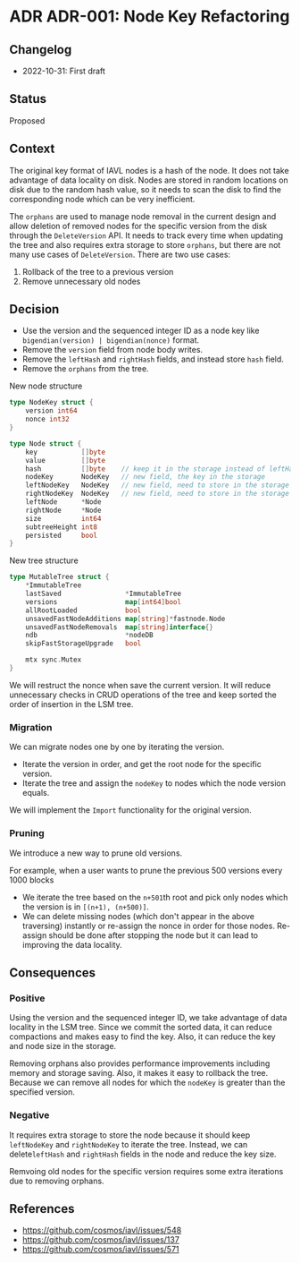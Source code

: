 # ADR ADR-001: Node Key Refactoring

## Changelog

- 2022-10-31: First draft

## Status

Proposed

## Context

The original key format of IAVL nodes is a hash of the node. It does not take advantage of data locality on disk. Nodes are stored in random locations on disk due to the random hash value, so it needs to scan the disk to find the corresponding node which can be very inefficient.

The `orphans` are used to manage node removal in the current design and allow deletion of removed nodes for the specific version from the disk through the `DeleteVersion` API. It needs to track every time when updating the tree and also requires extra storage to store `orphans`, but there are not many use cases of `DeleteVersion`. There are two use cases:

1. Rollback of the tree to a previous version
2. Remove unnecessary old nodes

## Decision

- Use the version and the sequenced integer ID as a node key like `bigendian(version) | bigendian(nonce)` format. 
- Remove the `version` field from node body writes.
- Remove the `leftHash` and `rightHash` fields, and instead store `hash` field.
- Remove the `orphans` from the tree.

New node structure

```go
type NodeKey struct {
    version int64
    nonce int32
}

type Node struct {
	key           []byte
	value         []byte
	hash          []byte    // keep it in the storage instead of leftHash and rightHash
	nodeKey       NodeKey   // new field, the key in the storage
	leftNodeKey   NodeKey   // new field, need to store in the storage
	rightNodeKey  NodeKey   // new field, need to store in the storage
	leftNode      *Node
	rightNode     *Node
    size          int64
	subtreeHeight int8
	persisted     bool
}
```

New tree structure

```go
type MutableTree struct {
	*ImmutableTree                                    
	lastSaved                *ImmutableTree
	versions                 map[int64]bool           
	allRootLoaded            bool                     
	unsavedFastNodeAdditions map[string]*fastnode.Node
	unsavedFastNodeRemovals  map[string]interface{}   
	ndb                      *nodeDB
	skipFastStorageUpgrade   bool 

	mtx sync.Mutex
}
```

We will restruct the nonce when save the current version. It will reduce unnecessary checks in CRUD operations of the tree and keep sorted the order of insertion in the LSM tree.

### Migration

We can migrate nodes one by one by iterating the version.

- Iterate the version in order, and get the root node for the specific version.
- Iterate the tree and assign the `nodeKey` to nodes which the node version equals. 

We will implement the `Import` functionality for the original version.

### Pruning

We introduce a new way to prune old versions.

For example, when a user wants to prune the previous 500 versions every 1000 blocks
- We iterate the tree based on the `n+501`th root and pick only nodes which the version is in `[(n+1), (n+500)]`.
- We can delete missing nodes (which don't appear in the above traversing) instantly or re-assign the nonce in order for those nodes. Re-assign should be done after stopping the node but it can lead to improving the data locality.

## Consequences

### Positive

Using the version and the sequenced integer ID, we take advantage of data locality in the LSM tree. Since we commit the sorted data, it can reduce compactions and makes easy to find the key. Also, it can reduce the key and node size in the storage.

Removing orphans also provides performance improvements including memory and storage saving. Also, it makes it easy to rollback the tree. Because we can remove all nodes for which the `nodeKey` is greater than the specified version.

### Negative

It requires extra storage to store the node because it should keep `leftNodeKey` and `rightNodeKey` to iterate the tree. Instead, we can delete`leftHash` and `rightHash` fields in the node and reduce the key size.

Remvoing old nodes for the specific version requires some extra iterations due to removing orphans. 

## References

- https://github.com/cosmos/iavl/issues/548
- https://github.com/cosmos/iavl/issues/137
- https://github.com/cosmos/iavl/issues/571
